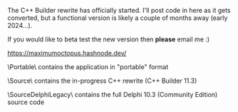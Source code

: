 The C++ Builder rewrite has officially started. I'll post code in here as it gets converted, but a functional version is likely a couple of months away (early 2024...).

If you would like to beta test the new version then **please** email me :)

https://maximumoctopus.hashnode.dev/

\Portable\ contains the application in "portable" format

\Source\ contains the in-progress C++ rewrite (C++ Builder 11.3)

\SourceDelphiLegacy\ contains the full Delphi 10.3 (Community Edition) source code
